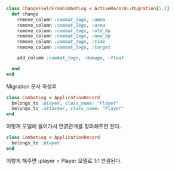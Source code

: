 ```ruby
class ChangeFieldFromCombatLog < ActiveRecord::Migration[5.2]
  def change
	remove_column :combat_logs, :ammo
	remove_column :combat_logs, :area
	remove_column :combat_logs, :old_hp
	remove_column :combat_logs, :new_hp
	remove_column :combat_logs, :time
	remove_column :combat_logs, :target

	add_column :combat_logs, :damage, :float

  end
end

```

Migration 문서 작성후



```ruby
class CombatLog < ApplicationRecord
  belongs_to :player, class_name: "Player"
  belongs_to :attacker, class_name: "Player"
end

```

이렇게 모델에 들어가서 연겱관계를 정의해주면 된다.

```ruby
class CombatLog < ApplicationRecord
  belongs_to :player
end

```

이렇게 해주면 :player > Player 모델로 1:1 연결된다.